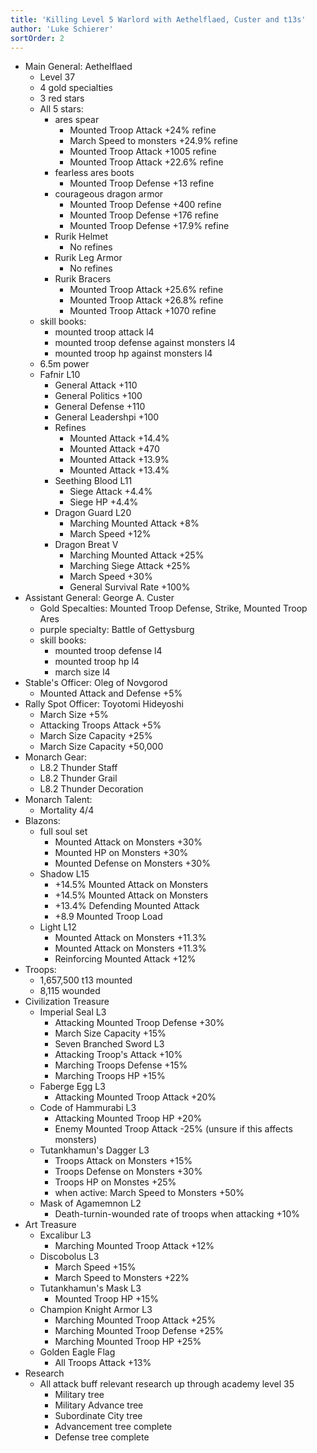 ```yaml
---
title: 'Killing Level 5 Warlord with Aethelflaed, Custer and t13s'
author: 'Luke Schierer'
sortOrder: 2
---
```


* Main General: Aethelflaed
  * Level 37
  * 4 gold specialties
  * 3 red stars
  * All 5 stars: 
    * ares spear
      * Mounted Troop Attack +24% refine
      * March Speed to monsters +24.9% refine
      * Mounted Troop Attack +1005 refine
      * Mounted Troop Attack +22.6% refine
    * fearless ares boots
      * Mounted Troop Defense +13 refine
    * courageous dragon armor
      * Mounted Troop Defense +400 refine
      * Mounted Troop Defense +176 refine
      * Mounted Troop Defense +17.9% refine
    * Rurik Helmet
      * No refines
    * Rurik Leg Armor
      * No refines
    * Rurik Bracers
      * Mounted Troop Attack +25.6% refine
      * Mounted Troop Attack +26.8% refine
      * Mounted Troop Attack +1070 refine
  * skill books:
    * mounted troop attack l4
    * mounted troop defense against monsters l4
    * mounted troop hp against monsters l4
  * 6.5m power
  * Fafnir L10
    * General Attack +110
    * General Politics +100
    * General Defense +110
    * General Leadershpi +100
    * Refines
      * Mounted Attack +14.4%
      * Mounted Attack +470
      * Mounted Attack +13.9%
      * Mounted Attack +13.4%
    * Seething Blood L11
      * Siege Attack +4.4%
      * Siege HP +4.4%
    * Dragon Guard L20
      * Marching Mounted Attack +8%
      * March Speed +12%
    * Dragon Breat V
      * Marching Mounted Attack +25%
      * Marching Siege Attack +25%
      * March Speed +30%
      * General Survival Rate +100%
* Assistant General: George A. Custer
  * Gold Specalties: Mounted Troop Defense, Strike, Mounted Troop Ares
  * purple specialty: Battle of Gettysburg
  * skill books:
    * mounted troop defense l4
    * mounted troop hp l4
    * march size l4
* Stable's Officer: Oleg of Novgorod
  * Mounted Attack and Defense +5%
* Rally Spot Officer: Toyotomi Hideyoshi
  * March Size +5%
  * Attacking Troops Attack +5%
  * March Size Capacity +25%
  * March Size Capacity +50,000
* Monarch Gear:
  * L8.2 Thunder Staff
  * L8.2 Thunder Grail
  * L8.2 Thunder Decoration
* Monarch Talent:
  * Mortality 4/4
* Blazons:
  * full soul set
    * Mounted Attack on Monsters +30%
    * Mounted HP on Monsters +30%
    * Mounted Defense on Monsters +30%
  * Shadow L15 
    * +14.5% Mounted Attack on Monsters
    * +14.5% Mounted Attack on Monsters
    * +13.4% Defending Mounted Attack
    * +8.9 Mounted Troop Load
  * Light L12
    * Mounted Attack on Monsters +11.3%
    * Mounted Attack on Monsters +11.3%
    * Reinforcing Mounted Attack +12%
* Troops:
  * 1,657,500 t13 mounted
  * 8,115 wounded
* Civilization Treasure
  * Imperial Seal L3
    * Attacking Mounted Troop Defense +30%
    * March Size Capacity +15%
    * Seven Branched Sword L3
    * Attacking Troop's Attack +10%
    * Marching Troops Defense +15%
    * Marching Troops HP +15%
  * Faberge Egg L3
    * Attacking Mounted Troop Attack +20%
  * Code of Hammurabi L3
    * Attacking Mounted Troop HP +20%
    * Enemy Mounted Troop Attack -25% (unsure if this affects monsters)
  * Tutankhamun's Dagger L3
    * Troops Attack on Monsters +15%
    * Troops Defense on Monsters +30%
    * Troops HP on Monstes +25%
    * when active: March Speed to Monsters +50%
  * Mask of Agamemnon L2
    * Death-turnin-wounded rate of troops when attacking +10%
* Art Treasure
  * Excalibur L3
    * Marching Mounted Troop Attack +12%
  * Discobolus L3
    * March Speed +15%
    * March Speed to Monsters +22%
  * Tutankhamun's Mask L3
    * Mounted Troop HP +15%
  * Champion Knight Armor L3
    * Marching Mounted Troop Attack +25%
    * Marching Mounted Troop Defense +25%
    * Marching Mounted Troop HP +25%
  * Golden Eagle Flag
    * All Troops Attack +13%
* Research
  * All attack buff relevant research up through academy level 35
    * Military tree
    * Military Advance tree
    * Subordinate City tree
    * Advancement tree complete
    * Defense tree complete
  
